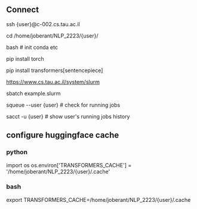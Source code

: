 ## Connect

ssh {user}@c-002.cs.tau.ac.il

cd /home/joberant/NLP_2223/{user}/

bash	# init conda etc

pip install torch

pip install transformers[sentencepiece]

https://www.cs.tau.ac.il/system/slurm

sbatch example.slurm

squeue --user {user} # check for running jobs

sacct -u {user}		# show user's running jobs history

## configure huggingface cache

### python

import os
os.environ['TRANSFORMERS_CACHE'] = '/home/joberant/NLP_2223/{user}/.cache'

### bash

export TRANSFORMERS_CACHE=/home/joberant/NLP_2223/{user}/.cache
